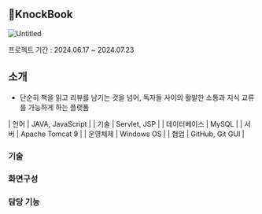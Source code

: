 ## 📖KnockBook
![Untitled](https://github.com/user-attachments/assets/e48343f9-4572-4cc9-9f18-2b036462df1d)

<p>프로젝트 기간 : 2024.06.17 ~ 2024.07.23</p>

## 소개
- 단순히 책을 읽고 리뷰를 남기는 것을 넘어, 독자들 사이의 활발한 소통과 지식 교류를 가능하게 하는 플랫폼
  
| 언어        | JAVA, JavaScript   |
| 기술        | Servlet, JSP       |
| 데이터베이스 | MySQL              |
| 서버        | Apache Tomcat 9    |
| 운영체제     | Windows OS         |
| 협업        | GitHub, Git GUI    |



### 기술

### 화면구성

### 담당 기능
